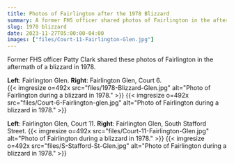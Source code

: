 ```yaml
---
title: Photos of Fairlington after the 1978 Blizzard
summary: A former FHS officer shared photos of Fairlington in the aftermath of a blizzard in 1978.
slug: 1978 blizzard
date: 2023-11-27T05:00:00-04:00
images: ["files/Court-11-Fairlington-Glen.jpg"]
---
```


Former FHS officer Patty Clark shared these photos of Fairlington in the aftermath of a blizzard in 1978.

**Left**: Fairlington Glen. **Right**: Fairlington Glen, Court 6.  
{{< imgresize o=492x src="files/1978-Blizzard-Glen.jpg" alt="Photo of Fairlington during a blizzard in 1978." >}}
{{< imgresize o=492x src="files/Court-6-Fairlington-glen.jpg" alt="Photo of Fairlington during a blizzard in 1978." >}}

**Left**: Fairlington Glen, Court 11. **Right**: Fairlington Glen, South Stafford Street.
{{< imgresize o=492x src="files/Court-11-Fairlington-Glen.jpg" alt="Photo of Fairlington during a blizzard in 1978." >}}
{{< imgresize o=492x src="files/S-Stafford-St-Glen.jpg" alt="Photo of Fairlington during a blizzard in 1978." >}}